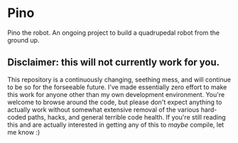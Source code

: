 # Pino

Pino the robot. An ongoing project to build a quadrupedal robot from the ground
up. 

## Disclaimer: this will not currently work for you.

This repository is a continuously changing, seething mess, and will continue to
be so for the forseeable future. I've made essentially zero effort to make this
work for anyone other than my own development environment. You're welcome to
browse around the code, but please don't expect anything to actually work
without somewhat extensive removal of the various hard-coded paths, hacks, and
general terrible code health. If you're still reading this and are actually
interested in getting any of this to _maybe_ compile, let me know :)

